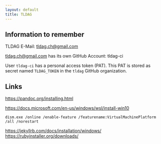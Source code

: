 ```yaml
---
layout: default
title: TLDAG
---
```


## Information to remember

TLDAG E-Mail: tldag.ch@gmail.com

tldag.ch@gmail.com has its own GitHub Account: tldag-ci

User ```tldag-ci``` has a personal access token (PAT). This PAT is stored as secret named ```TLDAG_TOKEN``` in the ```tldag``` GitHub organization.

## Links

https://pandoc.org/installing.html

https://docs.microsoft.com/en-us/windows/wsl/install-win10

```dism.exe /online /enable-feature /featurename:VirtualMachinePlatform /all /norestart```

https://jekyllrb.com/docs/installation/windows/
https://rubyinstaller.org/downloads/
